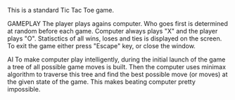 This is a standard Tic Tac Toe game. 

GAMEPLAY
The player plays agains computer. Who goes first is determined at random before 
each game. Computer always plays "X" and the player plays "O". Statisctics of 
all wins, loses and ties is displayed on the screen. To exit the game either 
press "Escape" key, or close the window.

AI
To make computer play intelligently, during the initial launch of the game a 
tree of all possible game moves is built. Then the computer uses minimax 
algorithm to traverse this tree and find the best possible move (or moves) at 
the given state of the game. This makes beating computer pretty impossible.
